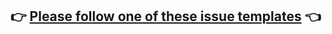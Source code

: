 ## 👉 [Please follow one of these issue templates](https://github.com/netflix/dgs-framework/issues/new/choose) 👈